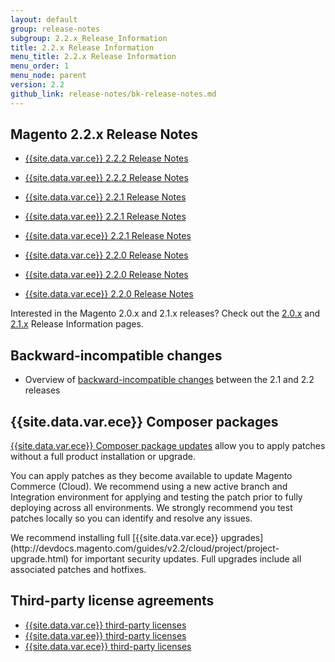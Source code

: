 ```yaml
---
layout: default
group: release-notes
subgroup: 2.2.x_Release_Information
title: 2.2.x Release Information
menu_title: 2.2.x Release Information
menu_order: 1
menu_node: parent
version: 2.2
github_link: release-notes/bk-release-notes.md
---
```




## Magento 2.2.x Release Notes
* [{{site.data.var.ce}} 2.2.2 Release Notes]({{page.baseurl}}release-notes/ReleaseNotes2.2.2CE.html)
* [{{site.data.var.ee}} 2.2.2 Release Notes]({{page.baseurl}}release-notes/ReleaseNotes2.2.2EE.html)


* [{{site.data.var.ce}} 2.2.1 Release Notes]({{page.baseurl}}release-notes/ReleaseNotes2.2.1CE.html)
* [{{site.data.var.ee}} 2.2.1 Release Notes]({{page.baseurl}}release-notes/ReleaseNotes2.2.1EE.html)
* [{{site.data.var.ece}} 2.2.1 Release Notes]({{page.baseurl}}cloud/release-notes/CloudReleaseNotes2.2.1.html)


* [{{site.data.var.ce}} 2.2.0 Release Notes]({{page.baseurl}}release-notes/ReleaseNotes2.2.0CE.html)
* [{{site.data.var.ee}} 2.2.0 Release Notes]({{page.baseurl}}release-notes/ReleaseNotes2.2.0EE.html)
* [{{site.data.var.ece}} 2.2.0 Release Notes]({{page.baseurl}}cloud/release-notes/CloudReleaseNotes2.2.html)

Interested in the Magento 2.0.x and 2.1.x releases? Check out the [2.0.x](http://devdocs.magento.com/guides/v2.0/release-notes/bk-release-notes.html) and [2.1.x](http://devdocs.magento.com/guides/v2.1/release-notes/bk-release-notes.html) Release Information pages.  

## Backward-incompatible changes

*	Overview of [backward-incompatible changes]({{page.baseurl}}release-notes/backward-incompatible-changes.html) between the 2.1 and 2.2 releases

## {{site.data.var.ece}} Composer packages

[{{site.data.var.ece}} Composer package updates](http://devdocs.magento.com/guides/v2.2/cloud/composer-packages/patch-notes.html) allow you to apply patches without a full product installation or upgrade.

You can apply patches as they become available to update Magento Commerce (Cloud). We recommend using a new active branch and Integration environment for applying and testing the patch prior to fully deploying across all environments. We strongly recommend you test patches locally so you can identify and resolve any issues.

<div class="bs-callout bs-callout-info" id="info" markdown="1">
We recommend installing full [{{site.data.var.ece}} upgrades](http://devdocs.magento.com/guides/v2.2/cloud/project/project-upgrade.html) for important security updates. Full upgrades include all associated patches and hotfixes.
</div>

## Third-party license agreements

*	[{{site.data.var.ce}} third-party licenses]({{page.baseurl}}release-notes/thirdparty_ce.html)
*	[{{site.data.var.ee}} third-party licenses]({{page.baseurl}}release-notes/thirdparty_ee.html)
*	[{{site.data.var.ece}} third-party licenses]({{page.baseurl}}release-notes/thirdparty-mccloud.html)
